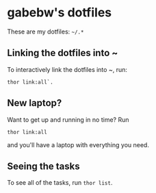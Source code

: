 # gabebw's dotfiles
These are my dotfiles: `~/.*`

## Linking the dotfiles into ~
To interactively link the dotfiles into ~, run:

    thor link:all`.

## New laptop?
Want to get up and running in no time? Run

    thor link:all

and you'll have a laptop with everything you need.

## Seeing the tasks
To see all of the tasks, run `thor list`.
